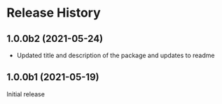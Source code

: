 # Release History

## 1.0.0b2 (2021-05-24)

- Updated title and description of the package and updates to readme

## 1.0.0b1 (2021-05-19)

Initial release
